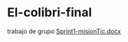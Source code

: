 # El-colibri-final
trabajo de grupo
[Sprint1-misionTic.docx](https://github.com/yusalilo/El-colibri-final/files/9388334/Sprint1-misionTic.docx)
